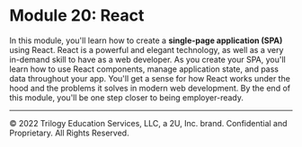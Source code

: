 # Module 20: React
In this module, you'll learn how to create a **single-page application (SPA)** using React. React is a powerful and elegant technology, as well as a very in-demand skill to have as a web developer. As you create your SPA, you'll learn how to use React components, manage application state, and pass data throughout your app. You'll get a sense for how React works under the hood and the problems it solves in modern web development. By the end of this module, you'll be one step closer to being employer-ready.

---
© 2022 Trilogy Education Services, LLC, a 2U, Inc. brand. Confidential and Proprietary. All Rights Reserved.